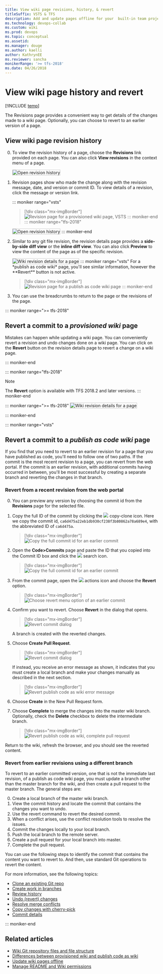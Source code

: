```yaml
---
title: View wiki page revisions, history, & revert
titleSuffix: VSTS & TFS 
description: Add and update pages offline for your  built-in team project wiki 
ms.technology: devops-collab
ms.custom: wiki
ms.prod: devops
ms.topic: conceptual
ms.assetid: 
ms.manager: douge
ms.author: kaelliauthor: KathrynEE
ms.reviewer: sancha
monikerRange: '>= tfs-2018'
ms.date: 04/26/2018  
---
```



# View wiki page history and revert

[!INCLUDE [temp](../_shared/version-vsts-tfs-2018.md)]

The Revisions page provides a convenient way to get details of the changes made to a wiki page. Optionally, you can choose to revert to an earlier version of a page. 

<a id="view-revision-history"></a>
## View wiki page revision history  

0. To view the revision history of a page, choose the **Revisions** link provided on each page. You can also click **View revisions** in the context menu of a page.
 
	<img src="_img/wiki/click-revision.png" alt="Open revision history" style="border: 1px solid #C3C3C3;" />
 
0. Revision pages show who made the change along with the revision message, date, and version or commit ID. To view details of a revision, click the message or version link. 

	::: moniker range="vsts"
	> [!div class="mx-imgBorder"]  
	> ![Revision page for a provisioned wiki page, VSTS](_img/wiki/revision-history-vsts.png)
	::: moniker-end
	::: moniker range="tfs-2018"
	<img src="_img/wiki/revision-history.png" alt="Open revision history" style="border: 1px solid #C3C3C3;" />
	::: moniker-end
0.	Similar to any git file revision, the revision details page provides a **side-by-side diff view** or the **inline diff view**. You can also click **Preview** to view the content of the page as of the specific revision.

	<img src="_img/wiki/wiki-revision-details-2.png" alt="Wiki revision details for a page" style="border: 1px solid #C3C3C3;" />
	::: moniker range="vsts"
	For a *publish as code wiki* page, you'll see similar information, however the **Revert** button is not active. 

	> [!div class="mx-imgBorder"]  
	> ![Revision page for a publish as code wiki page](_img/wiki/view-history-publish-as-code.png)
	::: moniker-end
0. You can use the breadcrumbs to return to the page or the revisions of the page.

::: moniker range=">= tfs-2018"
<a id="revert-provision"></a>
## Revert a commit to a *provisioned wiki* page 

Mistakes can happen while updating a wiki page. You can conveniently revert a revision and undo changes done on a wiki page. You can click on the **Revert** button on the revision details page to revert a change on a wiki page.

::: moniker-end

::: moniker range="tfs-2018"
> [!NOTE]   
> The **Revert** option is available with TFS 2018.2 and later versions. 
::: moniker-end

::: moniker range=">= tfs-2018"
<img src="_img/wiki/wiki-revert.png" alt="Wiki revision details for a page" style="border: 1px solid #C3C3C3;" />

::: moniker-end

::: moniker range="vsts"
<a id="revert-publish"></a>
## Revert a commit to a *publish as code wiki* page 

If you find that you need to revert to an earlier revision for a page that you have published as code, you'll need to follow one of two paths. If the commit is the most recent revision to a page, you can revert from the web portal. If the commit is an earlier revision, with additional commits having occurred in between, you'll be most successful by creating a separate branch and reverting the changes in that branch. 

### Revert from a recent revision from the web portal

0. You can preview any version by choosing the commit id from the **Revisions** page for the selected file.   

0. Copy the full ID of the commit by clicking the ![](../_img/icons/copy-clone-icon.png) copy-clone icon.  Here we copy the commit id, `ca6d475a22eb1db930cf238f3b80862a78a689e4`, with the abbreviated ID of `ca6d475a`. 

	> [!div class="mx-imgBorder"]  
	> ![Copy the full commit id for an earlier commit](_img/wiki/revert-publish-as-code-copy-commit-id.png)

0. Open the **Code>Commits** page and paste the ID that you copied into the Commit ID box and click the ![](../_img/icons/search-icon.png) search icon. 
 
	> [!div class="mx-imgBorder"]  
	> ![Copy the full commit id for an earlier commit](_img/wiki/revert-publish-as-code-paste-commit-id.png)
	
0. From the commit page, open the ![](../_img/icons/actions-icon.png) actions icon and choose the **Revert** option.  

	> [!div class="mx-imgBorder"]  
	> ![Choose revert menu option of an earlier commit](_img/wiki/revert-publish-as-code-option.png)

0. Confirm you want to revert. Choose **Revert** in the dialog that opens.  

	> [!div class="mx-imgBorder"]  
	> ![Revert commit dialog](_img/wiki/revert-publish-as-code-commit-dialog.png)

	A branch is created with the reverted changes.

0. Choose **Create Pull Request**.  

	> [!div class="mx-imgBorder"]  
	> ![Revert commit dialog](_img/wiki/revert-publish-as-code-commit-confirm.png)
		
	If instead, you receive an error message as shown, it indicates that you must create a local branch and make your changes manually as described in the next section. 

	> [!div class="mx-imgBorder"]  
	> ![Revert publish code as wiki error message](_img/wiki/revert-publish-as-code-error-message.png) 

0. Choose **Create** in the New Pull Request form. 

0. Choose **Complete** to merge the changes into the master wiki branch. Optionally, check the **Delete** checkbox to delete the intermediate branch. 

	> [!div class="mx-imgBorder"]  
	> ![Revert publish code as wiki, complete pull request](_img/wiki/revert-complete-pull-request-dialog.png) 

Return to the wiki, refresh the browser, and you should see the reverted content. 



### Revert from earlier revisions using a different branch 
 
To revert to an earlier committed version, one that is not the immediate last revision, of a publish as code wiki page, you must update a branch other than the master branch for the wiki, and then create a pull request to the master branch. The general steps are: 

0.	Create a local branch of the master wiki branch.
0.	View the commit history and locate the commit that contains the changes you want to undo.
0.	Use the revert command to revert the desired commit.
0.	When a conflict arises, use the conflict resolution tools to resolve the issues.
0.	Commit the changes locally to your local branch.
0.	Push the local branch to the remote server.
0.	Create a pull request for your local branch into master.
0.	Complete the pull request.

You can use the following steps to identify the commit that contains the content you want to revert to. And then, use standard Git operations to revert the content. 

For more information, see the following topics: 

- [Clone an existing Git repo](../git/tutorial/clone.md)  
- [Create work in branches](../git/tutorial/branches.md)  
- [Review history](../git/tutorial/history.md)  
- [Undo (revert) changes](../git/tutorial/undo.md)
- [Resolve merge conflicts](../git/tutorial/merging.md)
- [Copy changes with cherry-pick](../git/tutorial/cherry-pick.md)
- [Commit details](../git/commit-details.md)


::: moniker-end


## Related articles

- [Wiki Git repository files and file structure](wiki-file-structure.md)
- [Differences between provisioned wiki and publish code as wiki](provisioned-vs-published-wiki.md)
- [Update wiki pages offline](wiki-update-offline.md)
- [Manage README and Wiki permissions](manage-readme-wiki-permissions.md) 